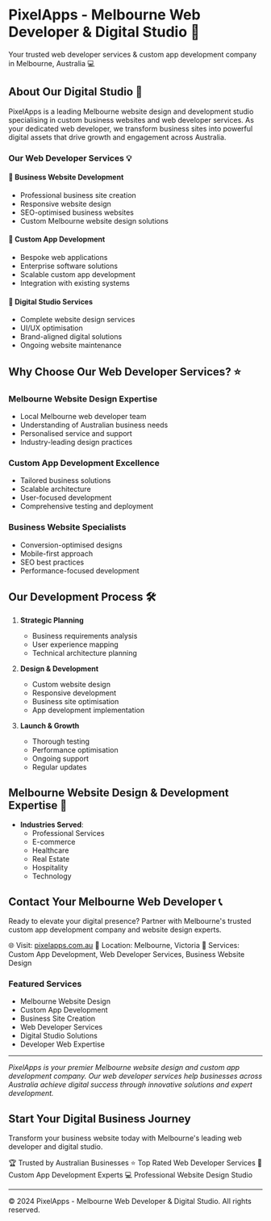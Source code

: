 # PixelApps - Melbourne Web Developer & Digital Studio 🚀

Your trusted web developer services & custom app development company in Melbourne, Australia 💻

## About Our Digital Studio 🎯

PixelApps is a leading Melbourne website design and development studio specialising in custom business websites and web developer services. As your dedicated web developer, we transform business sites into powerful digital assets that drive growth and engagement across Australia.

### Our Web Developer Services 💡

#### 🔹 Business Website Development
- Professional business site creation
- Responsive website design
- SEO-optimised business websites
- Custom Melbourne website design solutions

#### 🔹 Custom App Development
- Bespoke web applications
- Enterprise software solutions
- Scalable custom app development
- Integration with existing systems

#### 🔹 Digital Studio Services
- Complete website design services
- UI/UX optimisation
- Brand-aligned digital solutions
- Ongoing website maintenance

## Why Choose Our Web Developer Services? ⭐

### Melbourne Website Design Expertise
- Local Melbourne web developer team
- Understanding of Australian business needs
- Personalised service and support
- Industry-leading design practices

### Custom App Development Excellence
- Tailored business solutions
- Scalable architecture
- User-focused development
- Comprehensive testing and deployment

### Business Website Specialists
- Conversion-optimised designs
- Mobile-first approach
- SEO best practices
- Performance-focused development

## Our Development Process 🛠️

1. **Strategic Planning**
   - Business requirements analysis
   - User experience mapping
   - Technical architecture planning

2. **Design & Development**
   - Custom website design
   - Responsive development
   - Business site optimisation
   - App development implementation

3. **Launch & Growth**
   - Thorough testing
   - Performance optimisation
   - Ongoing support
   - Regular updates

## Melbourne Website Design & Development Expertise 🌟

- **Industries Served**:
  - Professional Services
  - E-commerce
  - Healthcare
  - Real Estate
  - Hospitality
  - Technology

## Contact Your Melbourne Web Developer 📞

Ready to elevate your digital presence? Partner with Melbourne's trusted custom app development company and website design experts.

🌐 Visit: [pixelapps.com.au](https://pixelapps.com.au)
📍 Location: Melbourne, Victoria
💼 Services: Custom App Development, Web Developer Services, Business Website Design

### Featured Services
- Melbourne Website Design
- Custom App Development
- Business Site Creation
- Web Developer Services
- Digital Studio Solutions
- Developer Web Expertise

---

*PixelApps is your premier Melbourne website design and custom app development company. Our web developer services help businesses across Australia achieve digital success through innovative solutions and expert development.*

## Start Your Digital Business Journey

Transform your business website today with Melbourne's leading web developer and digital studio.

🏆 Trusted by Australian Businesses
⭐ Top Rated Web Developer Services
🚀 Custom App Development Experts
💻 Professional Website Design Studio

---

© 2024 PixelApps - Melbourne Web Developer & Digital Studio. All rights reserved.
